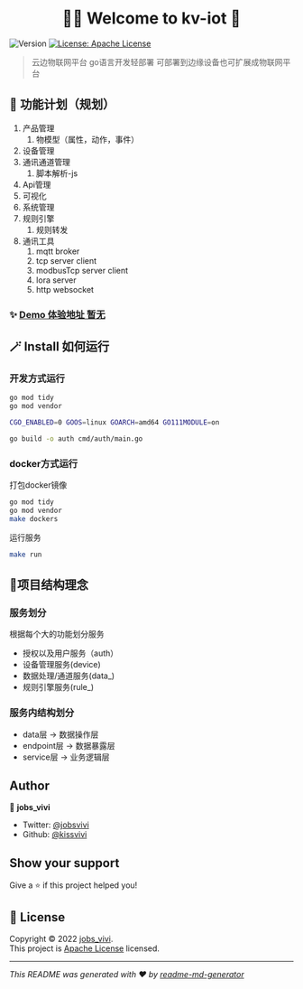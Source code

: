 <h1 align="center">🎊🥂 Welcome to kv-iot 👋</h1>
<p>
  <img alt="Version" src="https://img.shields.io/badge/version-0.0.1-blue.svg?cacheSeconds=2592000" />
  <a href="https://github.com/kissvivi/kv-iot/blob/main/LICENSE" target="_blank">
    <img alt="License: Apache License" src="https://img.shields.io/badge/License-Apache License-yellow.svg" />
  </a>

[//]: # (  <a href="https://twitter.com/jobsvivi" target="_blank">)

[//]: # (    <img alt="Twitter: jobsvivi" src="https://img.shields.io/twitter/follow/jobsvivi.svg?style=social" />)

[//]: # (  </a>)
</p>

> 云边物联网平台 go语言开发轻部署 可部署到边缘设备也可扩展成物联网平台

## 📅 功能计划（规划）
1. 产品管理
   1. 物模型（属性，动作，事件）
2. 设备管理
3. 通讯通道管理
   1. 脚本解析-js
4. Api管理
5. 可视化
6. 系统管理
7. 规则引擎
   1. 规则转发
8. 通讯工具
   1. mqtt broker 
   2. tcp server client
   3. modbusTcp server client
   4. lora server
   5. http websocket



### ✨ [Demo 体验地址 暂无](127.0.0.1)

## 🪄 Install 如何运行

### 开发方式运行
```sh
go mod tidy
go mod vendor

CGO_ENABLED=0 GOOS=linux GOARCH=amd64 GO111MODULE=on

go build -o auth cmd/auth/main.go
```

### docker方式运行
打包docker镜像
```sh
go mod tidy
go mod vendor
make dockers
```

运行服务
```sh
make run
```

## 📝项目结构理念
### 服务划分
根据每个大的功能划分服务
- 授权以及用户服务（auth）
- 设备管理服务(device)
- 数据处理/通道服务(data_)
- 规则引擎服务(rule_)


### 服务内结构划分
- data层 -> 数据操作层
- endpoint层 -> 数据暴露层
- service层 -> 业务逻辑层

## Author

👤 **jobs_vivi**

* Twitter: [@jobsvivi](https://twitter.com/jobsvivi)
* Github: [@kissvivi](https://github.com/kissvivi)

## Show your support

Give a ⭐️ if this project helped you!

## 📝 License

Copyright © 2022 [jobs_vivi](https://github.com/kissvivi).<br />
This project is [Apache License](https://github.com/kissvivi/kv-iot/blob/main/LICENSE) licensed.

***
_This README was generated with ❤️ by [readme-md-generator](https://github.com/kefranabg/readme-md-generator)_